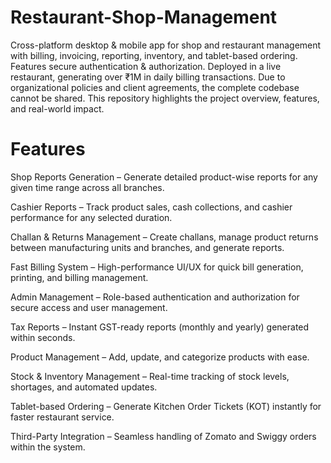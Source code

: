 # Restaurant-Shop-Management
Cross-platform desktop &amp; mobile app for shop and restaurant management with billing, invoicing, reporting, inventory, and tablet-based ordering. Features secure authentication &amp; authorization. Deployed in a live restaurant, generating over ₹1M in daily billing transactions.
Due to organizational policies and client agreements, the complete codebase cannot be shared. This repository highlights the project overview, features, and real-world impact.

# Features

Shop Reports Generation – Generate detailed product-wise reports for any given time range across all branches.

Cashier Reports – Track product sales, cash collections, and cashier performance for any selected duration.

Challan & Returns Management – Create challans, manage product returns between manufacturing units and branches, and generate reports.

Fast Billing System – High-performance UI/UX for quick bill generation, printing, and billing management.

Admin Management – Role-based authentication and authorization for secure access and user management.

Tax Reports – Instant GST-ready reports (monthly and yearly) generated within seconds.

Product Management – Add, update, and categorize products with ease.

Stock & Inventory Management – Real-time tracking of stock levels, shortages, and automated updates.

Tablet-based Ordering – Generate Kitchen Order Tickets (KOT) instantly for faster restaurant service.

Third-Party Integration – Seamless handling of Zomato and Swiggy orders within the system.
